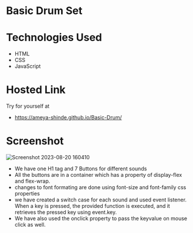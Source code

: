 # Basic Drum Set
# Technologies Used
- HTML
- CSS
- JavaScript

# Hosted Link
Try for yourself at 
- https://ameya-shinde.github.io/Basic-Drum/

# Screenshot
![Screenshot 2023-08-20 160410](https://github.com/Ameya-Shinde/Basic-Drum/assets/93002372/c2402309-0c8d-44b2-94c4-369953412ff2)

- We have one H1 tag and 7 Buttons for different sounds
- All the buttons are in a container which has a property of display-flex and flex-wrap.
- changes to font formating are done using font-size and font-family css properties
- we have created a switch case for each sound and used event listener. When a key is pressed, the provided function is executed, and it retrieves the pressed key using event.key.
- We have also used the onclick property to pass the keyvalue on mouse click as well.

